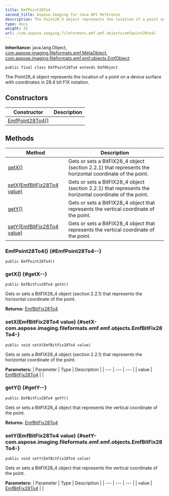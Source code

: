 ```yaml
---
title: EmfPoint28To4
second_title: Aspose.Imaging for Java API Reference
description: The Point28_4 object represents the location of a point on a device surface with coordinates in 28.4 bit FIX notation.
type: docs
weight: 32
url: /com.aspose.imaging.fileformats.emf.emf.objects/emfpoint28to4/
---
```

**Inheritance:**
java.lang.Object, [com.aspose.imaging.fileformats.emf.MetaObject](../../com.aspose.imaging.fileformats.emf/metaobject), [com.aspose.imaging.fileformats.emf.emf.objects.EmfObject](../../com.aspose.imaging.fileformats.emf.emf.objects/emfobject)
```
public final class EmfPoint28To4 extends EmfObject
```

The Point28\_4 object represents the location of a point on a device surface with coordinates in 28.4 bit FIX notation.
## Constructors

| Constructor | Description |
| --- | --- |
| [EmfPoint28To4()](#EmfPoint28To4--) |  |
## Methods

| Method | Description |
| --- | --- |
| [getX()](#getX--) | Gets or sets a BitFIX28\_4 object (section 2.2.1) that represents the horizontal coordinate of the point. |
| [setX(EmfBitFix28To4 value)](#setX-com.aspose.imaging.fileformats.emf.emf.objects.EmfBitFix28To4-) | Gets or sets a BitFIX28\_4 object (section 2.2.1) that represents the horizontal coordinate of the point. |
| [getY()](#getY--) | Gets or sets a BitFIX28\_4 object that represents the vertical coordinate of the point. |
| [setY(EmfBitFix28To4 value)](#setY-com.aspose.imaging.fileformats.emf.emf.objects.EmfBitFix28To4-) | Gets or sets a BitFIX28\_4 object that represents the vertical coordinate of the point. |
### EmfPoint28To4() {#EmfPoint28To4--}
```
public EmfPoint28To4()
```


### getX() {#getX--}
```
public EmfBitFix28To4 getX()
```


Gets or sets a BitFIX28\_4 object (section 2.2.1) that represents the horizontal coordinate of the point.

**Returns:**
[EmfBitFix28To4](../../com.aspose.imaging.fileformats.emf.emf.objects/emfbitfix28to4)
### setX(EmfBitFix28To4 value) {#setX-com.aspose.imaging.fileformats.emf.emf.objects.EmfBitFix28To4-}
```
public void setX(EmfBitFix28To4 value)
```


Gets or sets a BitFIX28\_4 object (section 2.2.1) that represents the horizontal coordinate of the point.

**Parameters:**
| Parameter | Type | Description |
| --- | --- | --- |
| value | [EmfBitFix28To4](../../com.aspose.imaging.fileformats.emf.emf.objects/emfbitfix28to4) |  |

### getY() {#getY--}
```
public EmfBitFix28To4 getY()
```


Gets or sets a BitFIX28\_4 object that represents the vertical coordinate of the point.

**Returns:**
[EmfBitFix28To4](../../com.aspose.imaging.fileformats.emf.emf.objects/emfbitfix28to4)
### setY(EmfBitFix28To4 value) {#setY-com.aspose.imaging.fileformats.emf.emf.objects.EmfBitFix28To4-}
```
public void setY(EmfBitFix28To4 value)
```


Gets or sets a BitFIX28\_4 object that represents the vertical coordinate of the point.

**Parameters:**
| Parameter | Type | Description |
| --- | --- | --- |
| value | [EmfBitFix28To4](../../com.aspose.imaging.fileformats.emf.emf.objects/emfbitfix28to4) |  |

